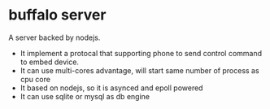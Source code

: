 # buffalo server
  A server backed by nodejs. 

  * It implement a protocal that supporting phone to send control command to embed device.
  * It can use multi-cores advantage, will start same number of process as cpu core
  * It based on nodejs, so it is asynced and epoll powered
  * It can use sqlite or mysql as db engine
